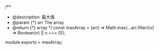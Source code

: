 /**
 * @description: 最大值
 * @param {*} arr The array
 * @return {*} array
 */
const maxArray = (arr) => Math.max(...arr.filter((v) => Boolean(v) || v === 0));

module.exports = maxArray;
